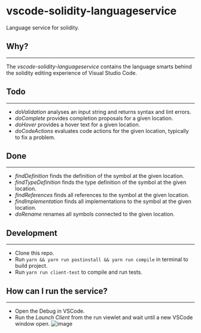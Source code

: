 # vscode-solidity-languageservice
Language service for solidity.

## Why?
---
The _vscode-solidity-languageservice_ contains the language smarts behind the solidity editing experience of Visual Studio Code.

## Todo
---
 - *doValidation* analyses an input string and returns syntax and lint errors.
 - *doComplete* provides completion proposals for a given location.
 - *doHover* provides a hover text for a given location.
 - *doCodeActions* evaluates code actions for the given location, typically to fix a problem.

## Done
---
 - *findDefinition* finds the definition of the symbol at the given location.
 - *findTypeDefinition* finds the type definition of the symbol at the given location.
 - *findReferences* finds all references to the symbol at the given location.
 - *findImplementation* finds all implementations to the symbol at the given location.
 - *doRename* renames all symbols connected to the given location.


## Development
---
- Clone this repo.
- Run `yarn && yarn run postinstall && yarn run compile` in terminal to build project.
- Run `yarn run client-test` to compile and run tests.

## How can I run the service?
---
- Open the Debug in VSCode.
- Run the *Launch Client* from the run viewlet and wait until a new VSCode window open.
![image](https://github.com/Tenderly/vscode-solidity/blob/main/docs/images/run_launch_client.png?raw=true)
